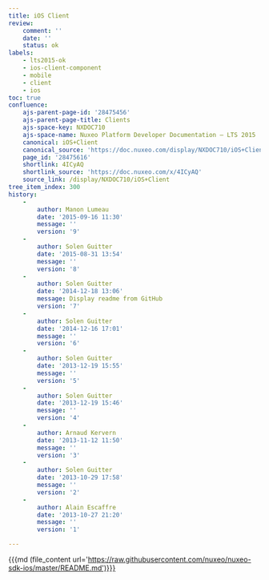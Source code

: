 ```yaml
---
title: iOS Client
review:
    comment: ''
    date: ''
    status: ok
labels:
    - lts2015-ok
    - ios-client-component
    - mobile
    - client
    - ios
toc: true
confluence:
    ajs-parent-page-id: '28475456'
    ajs-parent-page-title: Clients
    ajs-space-key: NXDOC710
    ajs-space-name: Nuxeo Platform Developer Documentation — LTS 2015
    canonical: iOS+Client
    canonical_source: 'https://doc.nuxeo.com/display/NXDOC710/iOS+Client'
    page_id: '28475616'
    shortlink: 4ICyAQ
    shortlink_source: 'https://doc.nuxeo.com/x/4ICyAQ'
    source_link: /display/NXDOC710/iOS+Client
tree_item_index: 300
history:
    -
        author: Manon Lumeau
        date: '2015-09-16 11:30'
        message: ''
        version: '9'
    -
        author: Solen Guitter
        date: '2015-08-31 13:54'
        message: ''
        version: '8'
    -
        author: Solen Guitter
        date: '2014-12-18 13:06'
        message: Display readme from GitHub
        version: '7'
    -
        author: Solen Guitter
        date: '2014-12-16 17:01'
        message: ''
        version: '6'
    -
        author: Solen Guitter
        date: '2013-12-19 15:55'
        message: ''
        version: '5'
    -
        author: Solen Guitter
        date: '2013-12-19 15:46'
        message: ''
        version: '4'
    -
        author: Arnaud Kervern
        date: '2013-11-12 11:50'
        message: ''
        version: '3'
    -
        author: Solen Guitter
        date: '2013-10-29 17:58'
        message: ''
        version: '2'
    -
        author: Alain Escaffre
        date: '2013-10-27 21:20'
        message: ''
        version: '1'

---
```

{{{md (file_content url='https://raw.githubusercontent.com/nuxeo/nuxeo-sdk-ios/master/README.md')}}}
